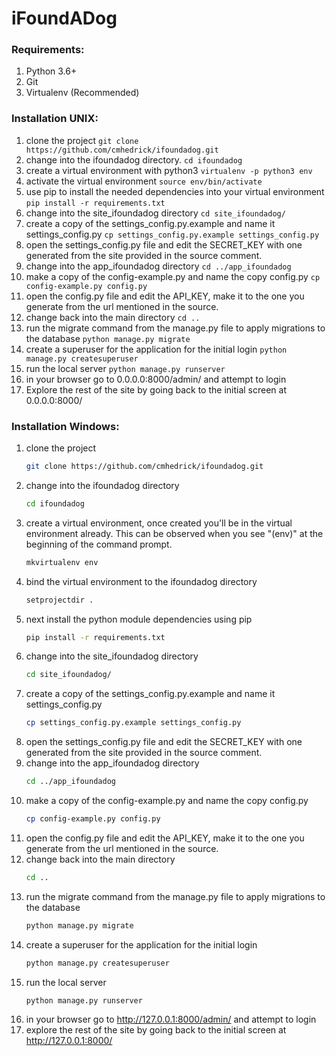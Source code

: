 # iFoundADog

### Requirements:
1. Python 3.6+
2. Git
3. Virtualenv (Recommended)

### Installation UNIX:
1. clone the project
`git clone https://github.com/cmhedrick/ifoundadog.git`
2. change into the ifoundadog directory.
`cd ifoundadog`
3. create a virtual environment with python3
`virtualenv -p python3 env`
4. activate the virtual environment
`source env/bin/activate`
5. use pip to install the needed dependencies into your virtual environment
`pip install -r requirements.txt`
6. change into the site_ifoundadog directory
`cd site_ifoundadog/`
7. create a copy of the settings_config.py.example and name it settings_config.py
`cp settings_config.py.example settings_config.py`
8. open the settings_config.py file and edit the SECRET_KEY with one generated from the site provided in the source comment.
9. change into the app_ifoundadog directory
`cd ../app_ifoundadog`
10. make a copy of the config-example.py and name the copy config.py
`cp config-example.py config.py`
11. open the config.py file and edit the API_KEY, make it to the one you generate from the url mentioned in the source.
12. change back into the main directory
`cd ..`
13. run the migrate command from the manage.py file to apply migrations to the database
`python manage.py migrate`
14. create a superuser for the application for the initial login
`python manage.py createsuperuser`
15. run the local server
`python manage.py runserver`
16. in your browser go to 0.0.0.0:8000/admin/ and attempt to login
17. Explore the rest of the site by going back to the initial screen at 0.0.0.0:8000/


### Installation Windows:
1. clone the project
    ```bash
    git clone https://github.com/cmhedrick/ifoundadog.git
    ```
2. change into the ifoundadog directory
    ```bash
    cd ifoundadog
    ```
3. create a virtual environment, once created you'll be in the virtual environment already. This can be observed when you see "(env)" at the beginning of the command prompt.
    ```bash
    mkvirtualenv env
    ```
4. bind the virtual environment to the ifoundadog directory    
    ```bash
    setprojectdir .
    ```
5. next install the python module dependencies using pip
    ```bash
    pip install -r requirements.txt
    ```
6. change into the site_ifoundadog directory
    ```bash
    cd site_ifoundadog/
    ```
7. create a copy of the settings_config.py.example and name it settings_config.py
    ```bash
    cp settings_config.py.example settings_config.py
    ```
8. open the settings_config.py file and edit the SECRET_KEY with one generated from the site provided in the source comment.
9. change into the app_ifoundadog directory
    ```bash
    cd ../app_ifoundadog
    ```
10. make a copy of the config-example.py and name the copy config.py
    ```bash
    cp config-example.py config.py
    ```
11. open the config.py file and edit the API_KEY, make it to the one you generate from the url mentioned in the source.
12. change back into the main directory
    ```bash
    cd ..
    ```
13. run the migrate command from the manage.py file to apply migrations to the database
    ```bash
    python manage.py migrate
    ```
14. create a superuser for the application for the initial login
    ```bash
    python manage.py createsuperuser
    ```
15. run the local server
    ```bash
    python manage.py runserver
    ```
16. in your browser go to http://127.0.0.1:8000/admin/ and attempt to login
17. explore the rest of the site by going back to the initial screen at http://127.0.0.1:8000/